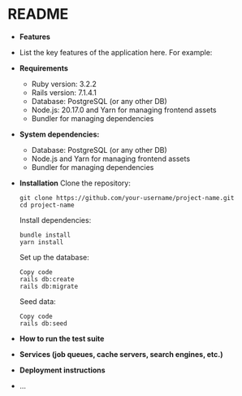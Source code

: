 # README

 * **Features**
  - List the key features of the application here. For example:


* **Requirements**
  - Ruby version: 3.2.2
  - Rails version: 7.1.4.1
  - Database: PostgreSQL (or any other DB)
  - Node.js: 20.17.0 and Yarn for managing frontend assets
  - Bundler for managing dependencies

* **System dependencies:**
  - Database: PostgreSQL (or any other DB)
  - Node.js and Yarn for managing frontend assets
  - Bundler for managing dependencies

* **Installation**
  Clone the repository:
  
  ```
  git clone https://github.com/your-username/project-name.git
  cd project-name
  ```
  
  Install dependencies:

  ```
  bundle install
  yarn install
  ```
  Set up the database:
  
  ```
  Copy code
  rails db:create
  rails db:migrate
  ```
  Seed data:

  ```
  Copy code
  rails db:seed
  ```

* **How to run the test suite**


* **Services (job queues, cache servers, search engines, etc.)**

* **Deployment instructions**

* ...
